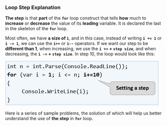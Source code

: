 ### Loop Step Explanation

**The step** is that **part** of the **`for`** loop construct that tells **how** much to **increase** or **decrease** the value of its **leading** variable. It is declared the last in the skeleton of the **`for`** loop.

Most often, we have **a size of `1`**, and in this case, instead of writing **`i += 1`** or **`i -= 1`**, we can use the **`i++`** or **`i--`** operators. If we want our step to be **different than 1**, when increasing, we use the **`i +=` + `step size`**, and when decreasing, the **`i -=` + `step size`**. In step 10, the loop would look like this: 

![](/assets/chapter-7-images/00.Step-explanation-01.png)

Here is a series of sample problems, the solution of which will help us better understand the use of **the step** in **`for`** loop.
